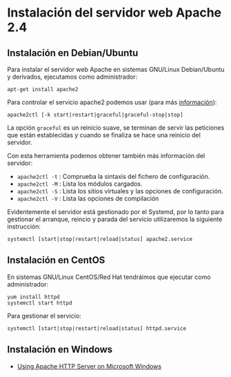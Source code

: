 # Instalación del servidor web Apache 2.4

## Instalación en Debian/Ubuntu

Para instalar  el servidor web Apache en sistemas GNU/Linux Debian/Ubuntu y derivados, ejecutamos como administrador:

	apt-get install apache2

Para controlar el servicio apache2 podemos usar (para más [información](http://httpd.apache.org/docs/2.4/es/stopping.html)):

    apache2ctl [-k start|restart|graceful|graceful-stop|stop]

La opción `graceful` es un reinicio suave, se terminan de servir las peticiones que están establecidas y cuando se finaliza se hace una reinicio del servidor.

Con esta herramienta podemos obtener también más información del servidor:

* `apache2ctl -t` : Comprueba la sintaxis del fichero de configuración.
* `apache2ctl -M` : Lista los módulos cargados.
* `apache2ctl -S` : Lista los sitios virtuales y las opciones de configuración.
* `apache2ctl -V` : Lista las opciones de compilación

Evidentemente el servidor está gestionado por el Systemd, por lo tanto para gestionar el arranque, reincio y parada del servicio utilizaremos la siguiente instrucción:

	systemctl [start|stop|restart|reload|status] apache2.service

## Instalación en CentOS

En sistemas GNU/Linux CentOS/Red Hat tendráimos que ejecutar como administrador:

	yum install httpd
	systemctl start httpd

Para gestionar el servicio:

	systemctl [start|stop|restart|reload|status] httpd.service

## Instalación en Windows

* [Using Apache HTTP Server on Microsoft Windows](https://httpd.apache.org/docs/2.4/platform/windows.html)